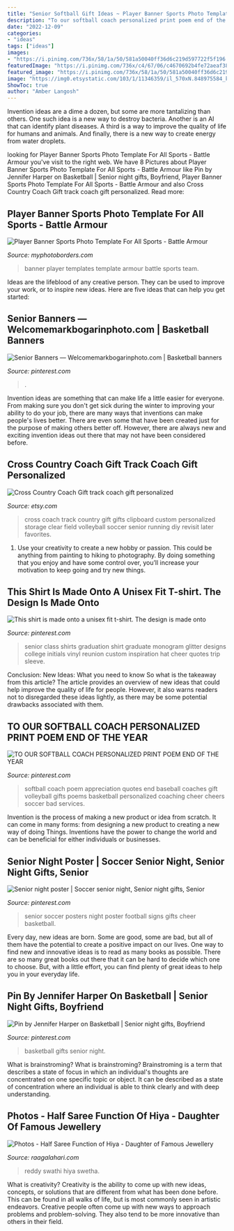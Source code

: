 ```yaml
---
title: "Senior Softball Gift Ideas ~ Player Banner Sports Photo Template For All Sports"
description: "To our softball coach personalized print poem end of the year"
date: "2022-12-09"
categories:
- "ideas"
tags: ["ideas"]
images:
- "https://i.pinimg.com/736x/58/1a/50/581a50040ff36d6c219d597722f5f196.jpg"
featuredImage: "https://i.pinimg.com/736x/c4/67/06/c4670692b4fe72aeaf384e9aaeb0a7de.jpg"
featured_image: "https://i.pinimg.com/736x/58/1a/50/581a50040ff36d6c219d597722f5f196.jpg"
image: "https://img0.etsystatic.com/103/1/11346359/il_570xN.848975584_k4ki.jpg"
ShowToc: true
author: "Amber Langosh"
---
```



Invention ideas are a dime a dozen, but some are more tantalizing than others. One such idea is a new way to destroy bacteria. Another is an AI that can identify plant diseases. A third is a way to improve the quality of life for humans and animals. And finally, there is a new way to create energy from water droplets.

	

		
looking for Player Banner Sports Photo Template For All Sports - Battle Armour you've visit to the right web. We have 8 Pictures about Player Banner Sports Photo Template For All Sports - Battle Armour like Pin by Jennifer Harper on Basketball | Senior night gifts, Boyfriend, Player Banner Sports Photo Template For All Sports - Battle Armour and also Cross Country Coach Gift track coach gift personalized. Read more:
		
    
## Player Banner Sports Photo Template For All Sports - Battle Armour

<img loading=lazy src="https://cdn3.bigcommerce.com/s-jdhnct1/products/229/images/745/battle_armour_48x72_banner__24849.1446754603.500.625.jpg?c=2" onerror="this.onerror=null;this.src='https://tse4.mm.bing.net/th?id=OIP.Mg8tddBCKqgkD3_NE4N3HAAAAA&amp;pid=15.1';" alt="Player Banner Sports Photo Template For All Sports - Battle Armour">

_Source: myphotoborders.com_

>banner player templates template armour battle sports team. 

	

Ideas are the lifeblood of any creative person. They can be used to improve your work, or to inspire new ideas. Here are five ideas that can help you get started: 

    
## Senior Banners — Welcomemarkbogarinphoto.com | Basketball Banners

<img loading=lazy src="https://i.pinimg.com/736x/58/1a/50/581a50040ff36d6c219d597722f5f196.jpg" onerror="this.onerror=null;this.src='https://tse1.mm.bing.net/th?id=OIP.wEeQ-tYOp0QXXu5JO8o6GgHaJ3&amp;pid=15.1';" alt="Senior Banners — Welcomemarkbogarinphoto.com | Basketball banners">

_Source: pinterest.com_

>. 

	

Invention ideas are something that can make life a little easier for everyone. From making sure you don't get sick during the winter to improving your ability to do your job, there are many ways that inventions can make people's lives better. There are even some that have been created just for the purpose of making others better off. However, there are always new and exciting invention ideas out there that may not have been considered before.

    
## Cross Country Coach Gift Track Coach Gift Personalized

<img loading=lazy src="https://img0.etsystatic.com/103/1/11346359/il_570xN.848975584_k4ki.jpg" onerror="this.onerror=null;this.src='https://tse1.mm.bing.net/th?id=OIP.JvE9Arf3s813NyQT6V7UdgHaJ4&amp;pid=15.1';" alt="Cross Country Coach Gift track coach gift personalized">

_Source: etsy.com_

>cross coach track country gift gifts clipboard custom personalized storage clear field volleyball soccer senior running diy revisit later favorites. 

	

1. Use your creativity to create a new hobby or passion. This could be anything from painting to hiking to photography. By doing something that you enjoy and have some control over, you’ll increase your motivation to keep going and try new things.

    
## This Shirt Is Made Onto A Unisex Fit T-shirt. The Design Is Made Onto

<img loading=lazy src="https://i.pinimg.com/736x/c4/67/06/c4670692b4fe72aeaf384e9aaeb0a7de.jpg" onerror="this.onerror=null;this.src='https://tse3.mm.bing.net/th?id=OIP.MHDdQXTVrlRQF9nXLNyAQQHaL1&amp;pid=15.1';" alt="This shirt is made onto a unisex fit t-shirt. The design is made onto">

_Source: pinterest.com_

>senior class shirts graduation shirt graduate monogram glitter designs college initials vinyl reunion custom inspiration hat cheer quotes trip sleeve. 

	

Conclusion: New Ideas: What you need to know
So what is the takeaway from this article? 
The article provides an overview of new ideas that could help improve the quality of life for people. However, it also warns readers not to disregarded these ideas lightly, as there may be some potential drawbacks associated with them.

    
## TO OUR SOFTBALL COACH PERSONALIZED PRINT POEM END OF THE YEAR

<img loading=lazy src="https://i.pinimg.com/736x/c9/68/3c/c9683c85b0611a30c67c2ba10e6b3894.jpg" onerror="this.onerror=null;this.src='https://tse3.mm.bing.net/th?id=OIP.iXdx8jDC_vxdbtrah4o4jAHaJQ&amp;pid=15.1';" alt="TO OUR SOFTBALL COACH PERSONALIZED PRINT POEM END OF THE YEAR">

_Source: pinterest.com_

>softball coach poem appreciation quotes end baseball coaches gift volleyball gifts poems basketball personalized coaching cheer cheers soccer bad services. 

	

Invention is the process of making a new product or idea from scratch. It can come in many forms: from designing a new product to creating a new way of doing Things. Inventions have the power to change the world and can be beneficial for either individuals or businesses.

    
## Senior Night Poster | Soccer Senior Night, Senior Night Gifts, Senior

<img loading=lazy src="https://i.pinimg.com/736x/ba/3d/fe/ba3dfe26bda87d49693e4fa1fe1273e6--football--football-baby.jpg" onerror="this.onerror=null;this.src='https://tse2.mm.bing.net/th?id=OIP.NCqmluFGuoc1sv8tJlb3wAHaJ4&amp;pid=15.1';" alt="Senior night poster | Soccer senior night, Senior night gifts, Senior">

_Source: pinterest.com_

>senior soccer posters night poster football signs gifts cheer basketball. 

	

Every day, new ideas are born. Some are good, some are bad, but all of them have the potential to create a positive impact on our lives. One way to find new and innovative ideas is to read as many books as possible. There are so many great books out there that it can be hard to decide which one to choose. But, with a little effort, you can find plenty of great ideas to help you in your everyday life.

    
## Pin By Jennifer Harper On Basketball | Senior Night Gifts, Boyfriend

<img loading=lazy src="https://i.pinimg.com/736x/d8/ae/f4/d8aef46a7c6d827f77da3c5bf8028e10.jpg" onerror="this.onerror=null;this.src='https://tse3.mm.bing.net/th?id=OIP.DebSe1rfNPd6h8iyUhA3lQHaJ3&amp;pid=15.1';" alt="Pin by Jennifer Harper on Basketball | Senior night gifts, Boyfriend">

_Source: pinterest.com_

>basketball gifts senior night. 

	

What is brainstroming?
What is brainstroming? Brainstroming is a term that describes a state of focus in which an individual's thoughts are concentrated on one specific topic or object. It can be described as a state of concentration where an individual is able to think clearly and with deep understanding.

    
## Photos - Half Saree Function Of Hiya - Daughter Of Famous Jewellery

<img loading=lazy src="http://imgcdn.raagalahari.com/april2017/local/swathi-reddy-daughter-half-saree-function/swathi-reddy-daughter-half-saree-function1020.jpg" onerror="this.onerror=null;this.src='https://tse1.mm.bing.net/th?id=OIP.giI7qaLNK9LzjpwnJmnYmAHaLH&amp;pid=15.1';" alt="Photos - Half Saree Function of Hiya - Daughter of Famous Jewellery">

_Source: raagalahari.com_

>reddy swathi hiya swetha. 

	

What is creativity?
Creativity is the ability to come up with new ideas, concepts, or solutions that are different from what has been done before. This can be found in all walks of life, but is most commonly seen in artistic endeavors. Creative people often come up with new ways to approach problems and problem-solving. They also tend to be more innovative than others in their field.

